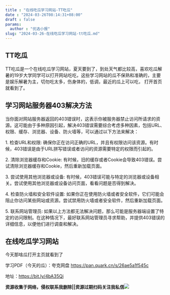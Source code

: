 ```yaml
---
title : "在线吃瓜学习网站-TT吃瓜"
date : "2024-03-26T08:14:31+08:00"
draft : false
params:
  author : "优选小报"
slug: "2024-03-26-在线吃瓜学习网站-tt吃瓜.md"
---
```


## TT吃瓜

TT吃瓜是一个在线吃瓜学习网站，夏天要到了，到处天气都比较高，喜欢吃瓜解暑的19岁大学同学可以打开网站吃吃，这些学习网站的瓜不保熟和准确的，主要是娱乐解暑为主，切勿吃太多，伤身体的，低调，最近的瓜上可以吃，
打开首页就看到了。

## 学习网站服务器403解决方法

当你面对网站服务器返回的403错误时，这表示你被服务器禁止访问所请求的资源。这可能由于多种原因引起，解决403错误需要综合考虑多种因素，包括URL、权限、缓存、浏览器、设备、防火墙等，可以通过以下方法来解决：

1\. 检查URL和权限: 确保你正在访问正确的URL，并且有权限访问该资源。有时候，403错误是由于URL拼写错误或者访问的资源需要特定的权限而引起的。

2\. 清除浏览器缓存和Cookie: 有时候，旧的缓存或者Cookie会导致403错误。尝试清除浏览器缓存和Cookie，然后重新加载页面。

3\. 尝试使用其他浏览器或设备: 有时候，403错误可能与特定的浏览器或设备相关。尝试使用其他浏览器或设备访问页面，看看问题是否得到解决。

4\. 检查防火墙和安全软件设置: 如果你正在使用防火墙或者安全软件，它们可能会阻止你访问某些网站或资源。尝试禁用防火墙或者安全软件，然后重新加载页面。

5\. 联系网站管理员:
如果以上方法都无法解决问题，那么可能是服务器端设置了特定的访问限制。在这种情况下，最好联系网站管理员寻求帮助，并提供403错误的详细信息，以便他们进行调查和解决。

## 在线吃瓜学习网站

今天那啥瓜打开主页就看到了

学习PDF（今天的瓜）：夸克网盘 https://pan.quark.cn/s/26ae5a1f545c

地址：https://bit.ly/4bA35Qi

**资源收集于网络，侵权联系我删除||资源过期扫码关注我私信**![](//img7-1.zhekoulieshou.com/mmbiz_jpg/iaHBVewvSIbAjcr9g6TlCXSfiaDqkbzuEzp207hVzPqT4YGQOAazQ1KNHCeACbia5Lzq4Ckwibe48iar1q7lgVP1o3w/640?wx_fmt=jpeg&from=appmsg)


